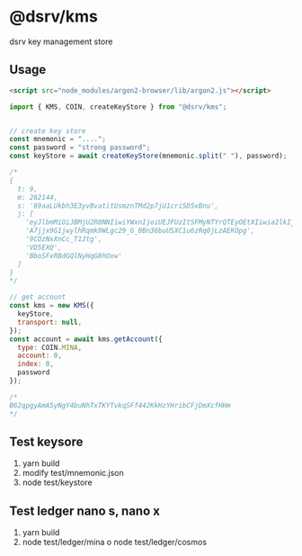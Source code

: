 # @dsrv/kms
dsrv key management store

## Usage
```html
<script src="node_modules/argon2-browser/lib/argon2.js"></script>
```
```javascript
import { KMS, COIN, createKeyStore } from "@dsrv/kms";


// create key store
const mnemonic = "....";
const password = "strong password";
const keyStore = await createKeyStore(mnemonic.split(" "), password);

/*
{
  t: 9,
  m: 262144,
  s: '89aaLUkbh3E3yvBvatitUsmznTMd2p7jU1cri5D5xBnu',
  j: [
    'eyJlbmMiOiJBMjU2R0NNIiwiYWxnIjoiUEJFUzItSFMyNTYrQTEyOEtXIiwia2lkIjoiT1lBd0hGRW4zYmFKSWJkLXoyc09VMFhnRjVLRmtfb2ZBeWQwWmxMM0FjMCIsInAycyI6IlBqNHpCdS1aMC1laVVPcGx5emh5dXciLCJwMmMiOjgxOTJ9',
    'A7jjx9G1jwylhRqmk9WLgc29_G_0Bn36buUSXC1u6zRq0jLzAEKOpg',
    '9COzNxXnCc_T1Jtg',
    'VD5EXQ',
    'BboSFxRBdGQlNyHqG8hOxw'
  ]
}
*/

// get account
const kms = new KMS({
  keyStore,
  transport: null,
});
const account = await kms.getAccount({
  type: COIN.MINA,
  account: 0,
  index: 0,
  password
});

/*
B62qpgyAmA5yNgY4buNhTxTKYTvkqSFf442KkHzYHribCFjDmXcfHHm
*/

```

## Test keysore
1. yarn build
2. modify test/mnemonic.json
3. node test/keystore

## Test ledger nano s, nano x
1. yarn build
2. node test/ledger/mina o node test/ledger/cosmos
